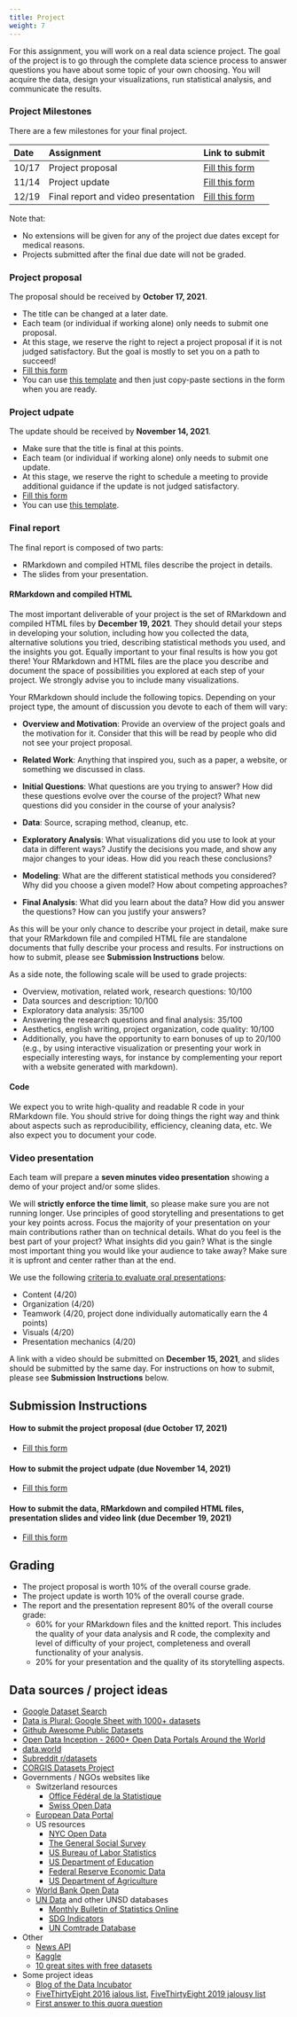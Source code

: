 ```yaml
---
title: Project
weight: 7
---
```


For this assignment, you will work on a real data science project. 
The goal of the project is to go through the complete data science process to answer questions you have about some topic of your own choosing. 
You will acquire the data, design your visualizations, run statistical analysis, and communicate the results.

### Project Milestones
There are a few milestones for your final project. 

| Date |  Assignment | Link to submit |
| :---  | :---  | :---  |
| 10/17 | Project proposal | [Fill this form](https://forms.gle/EWr81qX7evy6VCQ28) |
| 11/14 | Project update | [Fill this form](https://forms.gle/DGbDL9RppyShMkgS6) |
| 12/19 | Final report and video presentation | [Fill this form](https://forms.gle/gtAn13s71ZsAr5PP8) |

Note that:

* No extensions will be given for any of the project due dates except for medical reasons.
* Projects submitted after the final due date will not be graded. 

### Project proposal

The proposal should be received by **October 17, 2021**.

* The title can be changed at a later date. 
* Each team (or individual if working alone) only needs to submit one proposal. 
* At this stage, we reserve the right to reject a project proposal if it is not 
judged satisfactory. But the goal is mostly to set you on a path to succeed! 
* [Fill this form](https://forms.gle/EWr81qX7evy6VCQ28)
* You can use [this template](https://raw.githubusercontent.com/tvatter/dsfba_2021/master/static/lectures/project_proposal.Rmd) and then just copy-paste sections in the form
  when you are ready.

### Project udpate

The update should be received by **November 14, 2021**.

* Make sure that the title is final at this points.
* Each team (or individual if working alone) only needs to submit one update. 
* At this stage, we reserve the right to schedule a meeting to provide additional guidance if 
the update is not judged satisfactory.
* [Fill this form](https://forms.gle/DGbDL9RppyShMkgS6)
* You can use [this template](https://raw.githubusercontent.com/tvatter/dsfba_2021/master/static/lectures/dsfba_project.zip).

### Final report

The final report is composed of two parts:

* RMarkdown and compiled HTML files describe the project in details.
* The slides from your presentation.

#### RMarkdown and compiled HTML
The most important deliverable of your project is the set of RMarkdown and compiled HTML files by **December 19, 2021**. 
They should detail your steps in developing your solution, including how you collected the data, alternative solutions you tried, describing statistical methods you used, and the insights you got. 
Equally important to your final results is how you got there! 
Your RMarkdown and HTML files are the place you describe and document the space of possibilities you explored at each step of your project. 
We strongly advise you to include many visualizations.

Your RMarkdown should include the following topics. 
Depending on your project type, the amount of discussion you devote to each of them will vary:

* **Overview and Motivation**: Provide an overview of the project goals and the motivation for it. Consider that this will be read by people who did not see your project proposal.

* **Related Work**: Anything that inspired you, such as a paper, a website, or something we discussed in class.

* **Initial Questions**: What questions are you trying to answer? How did these questions evolve over the course of the project? What new questions did you consider in the course of your analysis?

* **Data**: Source, scraping method, cleanup, etc.

* **Exploratory Analysis**: What visualizations did you use to look at your data in different ways? Justify the decisions you made, and show any major changes to your ideas. How did you reach these conclusions?

* **Modeling**: What are the different statistical methods you considered? Why did you choose a given model? 
How about competing approaches?

* **Final Analysis**: What did you learn about the data? How did you answer the questions? How can you justify your answers?

As this will be your only chance to describe your project in detail, make sure that your RMarkdown file and compiled HTML file are standalone documents that fully describe your process and results. 
For instructions on how to submit, please see **Submission Instructions** below.

As a side note, the following scale will be used to grade projects:

* Overview, motivation, related work, research questions: 10/100
* Data sources and description: 10/100
* Exploratory data analysis: 35/100
* Answering the research questions and final analysis: 35/100
* Aesthetics, english writing, project organization, code quality: 10/100
* Additionally, you have the opportunity to earn bonuses of up to 20/100 (e.g., by using interactive visualization or presenting your work in especially interesting ways, for instance by complementing your report with a website generated with markdown).


#### Code
We expect you to write high-quality and readable R code in your RMarkdown file. 
You should strive for doing things the right way and think about aspects such as reproducibility, efficiency, cleaning data, etc. 
We also expect you to document your code.

### Video presentation
Each team will prepare a **seven minutes video presentation** showing a demo of your project and/or some slides. 

We will **strictly enforce the time limit**, so please make sure you are not running longer. 
Use principles of good storytelling and presentations to get your key points across.
Focus the majority of your presentation on your main contributions rather than on technical details. 
What do you feel is the best part of your project? 
What insights did you gain? 
What is the single most important thing you would like your audience to take away? 
Make sure it is upfront and center rather than at the end.

We use the following [criteria to evaluate oral presentations](https://dept.writing.wisc.edu/wac/the-challenge-of-evaluating-oral-presentations/):

* Content (4/20)
* Organization (4/20)
* Teamwork (4/20, project done individually automatically earn the 4 points)
* Visuals (4/20)
* Presentation mechanics (4/20)

A link with a video should be submitted on **December 15, 2021**, and slides should be submitted by the same day.
For instructions on how to submit, please see **Submission Instructions** below.

## Submission Instructions

#### How to submit the project proposal (due October 17, 2021)

* [Fill this form](https://forms.gle/EWr81qX7evy6VCQ28)

#### How to submit the project udpate (due November 14, 2021)

* [Fill this form](https://forms.gle/DGbDL9RppyShMkgS6)

#### How to submit the data, RMarkdown and compiled HTML files, presentation slides and video link (due December 19, 2021)

* [Fill this form](https://forms.gle/gtAn13s71ZsAr5PP8)

## Grading

* The project proposal is worth 10% of the overall course grade.
* The project update is worth 10% of the overall course grade.
* The report and the presentation represent 80% of the overall course grade:
  * 60% for your RMarkdown files and the knitted report. 
	This includes the quality of your data analysis and R code, the complexity and level 
	of difficulty of your project, completeness and overall functionality of your analysis. 
  * 20% for your presentation and the quality of its storytelling aspects.

## Data sources / project ideas

* [Google Dataset Search](https://datasetsearch.research.google.com/)
* [Data is Plural: Google Sheet with 1000+ datasets](https://docs.google.com/spreadsheets/d/1wZhPLMCHKJvwOkP4juclhjFgqIY8fQFMemwKL2c64vk/edit#gid=0)
* [Github Awesome Public Datasets](https://github.com/awesomedata/awesome-public-datasets)
* [Open Data Inception - 2600+ Open Data Portals Around the World](https://opendatainception.io/)
* [data.world](https://data.world/)
* [Subreddit r/datasets](https://www.reddit.com/r/datasets/)
* [CORGIS Datasets Project](https://corgis-edu.github.io/corgis/)
* Governments / NGOs websites like
    * Switzerland resources
        * [Office Fédéral de la Statistique](https://www.bfs.admin.ch/bfs/fr/home.html)
        * [Swiss Open Data](https://opendata.swiss/fr)
    * [European Data Portal](https://www.europeandataportal.eu/en)
    * US resources
        * [NYC Open Data](https://opendata.cityofnewyork.us/)
        * [The General Social Survey](https://gss.norc.org/)
        * [US Bureau of Labor Statistics](https://www.bls.gov/)
        * [US Department of Education](https://www2.ed.gov/rschstat/landing.jhtml)
        * [Federal Reserve Economic Data](https://fred.stlouisfed.org/)
        * [US Department of Agriculture](https://www.nass.usda.gov/Quick_Stats/)
    * [World Bank Open Data](https://data.worldbank.org/)
    * [UN Data](http://data.un.org/) and other UNSD databases
        * [Monthly Bulletin of Statistics Online](https://unstats.un.org/unsd/mbs/app/DataSearchTable.aspx)
        * [SDG Indicators](https://unstats.un.org/sdgs/indicators/database)
        * [UN Comtrade Database](https://comtrade.un.org/)
* Other
    * [News API](https://newsapi.org/)
    * [Kaggle](https://www.kaggle.com/)
    * [10 great sites with free datasets](https://towardsdatascience.com/top-10-great-sites-with-free-data-sets-581ac8f6334)
* Some project ideas
    * [Blog of the Data Incubator](https://blog.thedataincubator.com/2016/10/data-science-project-ideas/)
    * [FiveThirtyEight 2016 jalous list](https://fivethirtyeight.com/features/damn-we-wish-wed-written-these-11-stories/), [FiveThirtyEight 2019 jalousy list](https://fivethirtyeight.com/features/damn-we-wish-wed-written-these-17-stories/)
    * [First answer to this quora question](https://www.quora.com/What-are-some-good-data-science-projects?share=1)

